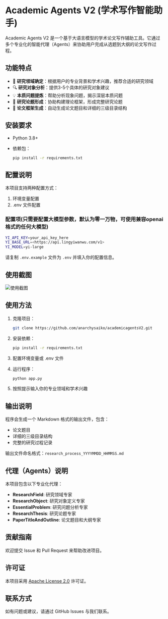 # Academic Agents V2 (学术写作智能助手)

Academic Agents V2 是一个基于大语言模型的学术论文写作辅助工具。它通过多个专业化的智能代理（Agents）来协助用户完成从选题到大纲的论文写作过程。

## 功能特点

- 🎯 **研究领域确定**：根据用户的专业背景和学术兴趣，推荐合适的研究领域
- 🔍 **研究对象分析**：提供3-5个具体的研究对象建议
- 💡 **本质问题提炼**：帮助分析现象问题，揭示深层本质问题
- 📝 **研究论题形成**：协助构建理论框架，形成完整研究论题
- 📑 **论文框架生成**：自动生成论文题目和详细的三级目录结构

## 安装要求

- Python 3.8+
- 依赖包：

  ```bash
  pip install -r requirements.txt
  ```

## 配置说明

本项目支持两种配置方式：

1. 环境变量配置
2. .env 文件配置

### 配置项(只需要配置大模型参数，默认为零一万物，可使用兼容openai格式的任何大模型)

```bash
YI_API_KEY=your_api_key_here
YI_BASE_URL=<https://api.lingyiwanwu.com/v1>
YI_MODEL=yi-large
```

请复制 `.env.example` 文件为 `.env` 并填入你的配置信息。

## 使用截图

![使用截图](https://s2.loli.net/2024/10/30/QnNz7erCK1Ed4LG.png)

## 使用方法

1. 克隆项目：

   ```bash
   git clone https://github.com/anarchysaiko/academicagentsV2.git
   ```

2. 安装依赖：

   ```bash
   pip install -r requirements.txt
   ```

3. 配置环境变量或 .env 文件

4. 运行程序：

   ```bash
   python app.py
   ```

5. 按照提示输入你的专业领域和学术兴趣

## 输出说明

程序会生成一个 Markdown 格式的输出文件，包含：

- 论文题目
- 详细的三级目录结构
- 完整的研究过程记录

输出文件命名格式：`research_process_YYYYMMDD_HHMMSS.md`

## 代理（Agents）说明

本项目包含以下专业化代理：

- **ResearchField**: 研究领域专家
- **ResearchObject**: 研究对象定义专家
- **EssentialProblem**: 研究问题分析专家
- **ResearchThesis**: 研究论题专家
- **PaperTitleAndOutline**: 论文题目和大纲专家

## 贡献指南

欢迎提交 Issue 和 Pull Request 来帮助改进项目。

## 许可证

本项目采用 [Apache License 2.0](LICENSE) 许可证。

## 联系方式

如有问题或建议，请通过 GitHub Issues 与我们联系。
